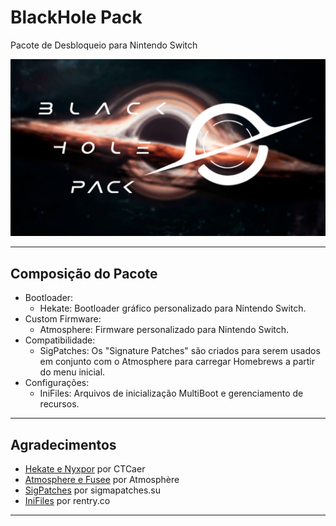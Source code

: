 # BlackHole Pack
 Pacote de Desbloqueio para Nintendo Switch

<img src="images/bootlogo_pack.png" alt="BlackHole Pack Bootlogo">

<hr>

<h2>Composição do Pacote</h2>

<ul>
	<li>Bootloader:
		<ul><li>Hekate: Bootloader gráfico personalizado para Nintendo Switch.</li></ul>
	</li>
	<li>Custom Firmware:
		<ul><li>Atmosphere: Firmware personalizado para Nintendo Switch.</li></ul>
	</li>
	<li>Compatibilidade:
		<ul><li>SigPatches: Os "Signature Patches" são criados para serem usados em conjunto com o Atmosphere para carregar Homebrews a partir do menu inicial.</li></ul>
	</li>
	<li>Configurações:
		<ul><li>IniFiles: Arquivos de inicialização MultiBoot e gerenciamento de recursos.</li></ul>
	</li>
</ul>

<hr>

<h2>Agradecimentos</h2>
<ul>
	<li><a href="https://github.com/CTCaer/hekate">Hekate e Nyxpor</a> por CTCaer<br></li>
	<li><a href="https://github.com/Atmosphere-NX/Atmosphere">Atmosphere e Fusee</a> por Atmosphère<br></li>
	<li><a href="https://sigmapatches.su/">SigPatches</a> por sigmapatches.su<br></li>
	<li><a href="https://rentry.co/EristaEmu">IniFiles</a> por rentry.co<br></li>
</ul>

<hr>
